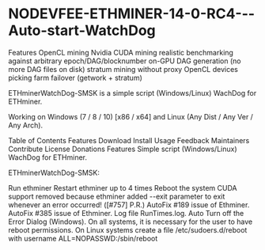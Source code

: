 # NODEVFEE-ETHMINER-14-0-RC4---Auto-start-WatchDog
Features
OpenCL mining
Nvidia CUDA mining
realistic benchmarking against arbitrary epoch/DAG/blocknumber
on-GPU DAG generation (no more DAG files on disk)
stratum mining without proxy
OpenCL devices picking
farm failover (getwork + stratum)

ETHminerWatchDog-SMSK is a simple script (Windows/Linux) WachDog for ETHminer.

Working on Windows (7 / 8 / 10) [x86 / x64] and Linux (Any Dist / Any Ver / Any Arch).

Table of Contents
Features
Download
Install
Usage
Feedback
Maintainers
Contribute
License
Donations
Features
Simple script (Windows/Linux) WachDog for ETHminer.

ETHminerWatchDog-SMSK:

Run ethminer
Restart ethminer up to 4 times
Reboot the system
CUDA support removed because ethminer added --exit parameter to exit whenever an error occurred! ([#757] P.R.)
AutoFix #189 issue of Ethminer.
AutoFix #385 issue of Ethminer.
Log file RunTimes.log.
Auto Turn off the Error Dialog (Windows).
On all systems, it is necessary for the user to have reboot permissions.
Οn Linux systems create a file /etc/sudoers.d/reboot with username ALL=NOPASSWD:/sbin/reboot
